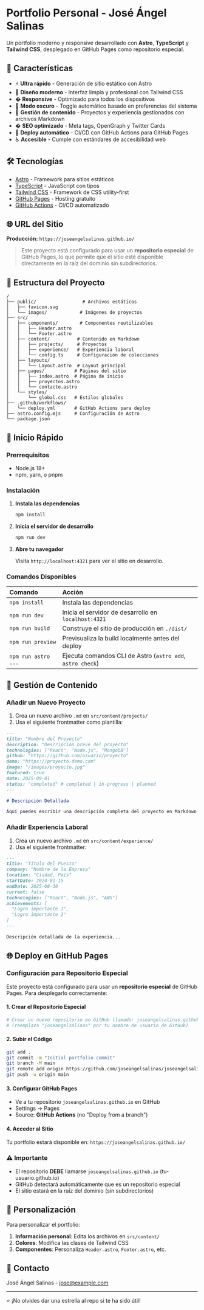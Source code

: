 # Portfolio Personal - José Ángel Salinas

Un portfolio moderno y responsive desarrollado con **Astro**, **TypeScript** y **Tailwind CSS**, desplegado en GitHub Pages como repositorio especial.

## 🌟 Características

- ⚡ **Ultra rápido** - Generación de sitio estático con Astro
- 🎨 **Diseño moderno** - Interfaz limpia y profesional con Tailwind CSS
- � **Responsive** - Optimizado para todos los dispositivos
- 🌙 **Modo oscuro** - Toggle automático basado en preferencias del sistema
- 📝 **Gestión de contenido** - Proyectos y experiencia gestionados con archivos Markdown
- � **SEO optimizado** - Meta tags, OpenGraph y Twitter Cards
- 🚀 **Deploy automático** - CI/CD con GitHub Actions para GitHub Pages
- ♿ **Accesible** - Cumple con estándares de accesibilidad web

## 🛠️ Tecnologías

- [Astro](https://astro.build/) - Framework para sitios estáticos
- [TypeScript](https://www.typescriptlang.org/) - JavaScript con tipos
- [Tailwind CSS](https://tailwindcss.com/) - Framework de CSS utility-first
- [GitHub Pages](https://pages.github.com/) - Hosting gratuito
- [GitHub Actions](https://github.com/features/actions) - CI/CD automatizado

## 🌐 URL del Sitio

**Producción:** `https://joseangelsalinas.github.io/`

> Este proyecto está configurado para usar un **repositorio especial** de GitHub Pages, lo que permite que el sitio esté disponible directamente en la raíz del dominio sin subdirectorios.

## 📁 Estructura del Proyecto

```
/
├── public/                 # Archivos estáticos
│   ├── favicon.svg
│   └── images/            # Imágenes de proyectos
├── src/
│   ├── components/        # Componentes reutilizables
│   │   ├── Header.astro
│   │   └── Footer.astro
│   ├── content/          # Contenido en Markdown
│   │   ├── projects/     # Proyectos
│   │   ├── experience/   # Experiencia laboral
│   │   └── config.ts     # Configuración de colecciones
│   ├── layouts/
│   │   └── Layout.astro  # Layout principal
│   ├── pages/           # Páginas del sitio
│   │   ├── index.astro  # Página de inicio
│   │   ├── proyectos.astro
│   │   └── contacto.astro
│   └── styles/
│       └── global.css   # Estilos globales
├── .github/workflows/
│   └── deploy.yml       # GitHub Actions para deploy
├── astro.config.mjs     # Configuración de Astro
└── package.json
```

## 🚀 Inicio Rápido

### Prerrequisitos

- Node.js 18+ 
- npm, yarn, o pnpm

### Instalación

1. **Instala las dependencias**
   ```bash
   npm install
   ```

2. **Inicia el servidor de desarrollo**
   ```bash
   npm run dev
   ```

3. **Abre tu navegador**
   
   Visita `http://localhost:4321` para ver el sitio en desarrollo.

### Comandos Disponibles

| Comando                   | Acción                                      |
| :------------------------ | :------------------------------------------ |
| `npm install`             | Instala las dependencias                   |
| `npm run dev`             | Inicia el servidor de desarrollo en `localhost:4321` |
| `npm run build`           | Construye el sitio de producción en `./dist/` |
| `npm run preview`         | Previsualiza la build localmente antes del deploy |
| `npm run astro ...`       | Ejecuta comandos CLI de Astro (`astro add`, `astro check`) |

## 📝 Gestión de Contenido

### Añadir un Nuevo Proyecto

1. Crea un nuevo archivo `.md` en `src/content/projects/`
2. Usa el siguiente frontmatter como plantilla:

```markdown
---
title: "Nombre del Proyecto"
description: "Descripción breve del proyecto"
technologies: ["React", "Node.js", "MongoDB"]
github: "https://github.com/usuario/proyecto"
demo: "https://proyecto-demo.com"
image: "/images/proyecto.jpg"
featured: true
date: 2025-09-01
status: "completed" # completed | in-progress | planned
---

# Descripción Detallada

Aquí puedes escribir una descripción completa del proyecto en Markdown...
```

### Añadir Experiencia Laboral

1. Crea un nuevo archivo `.md` en `src/content/experience/`
2. Usa el siguiente frontmatter:

```markdown
---
title: "Título del Puesto"
company: "Nombre de la Empresa"
location: "Ciudad, País"
startDate: 2024-01-15
endDate: 2025-08-30
current: false
technologies: ["React", "Node.js", "AWS"]
achievements: [
  "Logro importante 1",
  "Logro importante 2"
]
---

Descripción detallada de la experiencia...
```

## 🌐 Deploy en GitHub Pages

### Configuración para Repositorio Especial

Este proyecto está configurado para usar un **repositorio especial** de GitHub Pages. Para desplegarlo correctamente:

#### 1. **Crear el Repositorio Especial**
   ```bash
   # Crear un nuevo repositorio en GitHub llamado: joseangelsalinas.github.io
   # (reemplaza "joseangelsalinas" por tu nombre de usuario de GitHub)
   ```

#### 2. **Subir el Código**
   ```bash
   git add .
   git commit -m "Initial portfolio commit"
   git branch -M main
   git remote add origin https://github.com/joseangelsalinas/joseangelsalinas.github.io.git
   git push -u origin main
   ```

#### 3. **Configurar GitHub Pages**
   - Ve a tu repositorio `joseangelsalinas.github.io` en GitHub
   - Settings → Pages
   - Source: **GitHub Actions** (no "Deploy from a branch")

#### 4. **Acceder al Sitio**
   Tu portfolio estará disponible en: `https://joseangelsalinas.github.io/`

### ⚠️ Importante
- El repositorio **DEBE** llamarse `joseangelsalinas.github.io` (tu-usuario.github.io)
- GitHub detectará automáticamente que es un repositorio especial
- El sitio estará en la raíz del dominio (sin subdirectorios)

## 🎨 Personalización

Para personalizar el portfolio:

1. **Información personal**: Edita los archivos en `src/content/`
2. **Colores**: Modifica las clases de Tailwind CSS
3. **Componentes**: Personaliza `Header.astro`, `Footer.astro`, etc.

## 📧 Contacto

José Ángel Salinas - [jose@example.com](mailto:jose@example.com)

---

⭐ ¡No olvides dar una estrella al repo si te ha sido útil!
